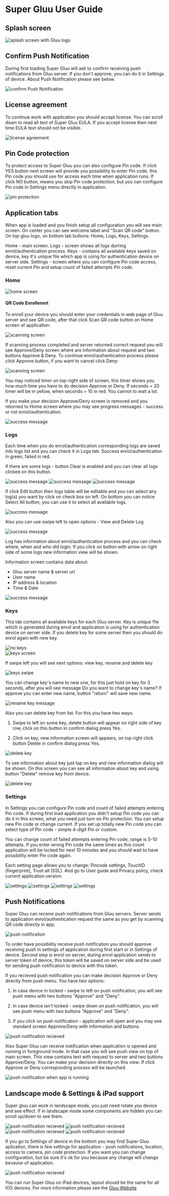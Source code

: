 # Super Gluu User Guide
## Splash screen
![splash screen with Gluu logo](../img/user-guide/launch_screen.jpg)

## Confirm Push Notification

During first loading Super Gluu will ask to confirm receiving push notifications from Gluu server. If you don't approve, you can do it in Settings of device. About Push Notification please see below.

![confirm Push Notification](../img/user-guide/push_notification_approve.jpg)

## License agreement

To continue work with application you should accept license. You can scroll down to read all text of Super Gluu EULA. If you accept license then next time EULA text should not be visible.

![license agreement](../img/user-guide/license_agreement.jpg)

## Pin Code protection

To protect access to Super Gluu you can also configure Pin code. If click YES button next screen will provide you possibility to enter Pin code, this Pin code you should use for access each time when application runs. If click NO button, means you skip Pin code protection, but you can configure Pin code in Settings menu directly in application.

![pin protection](../img/user-guide/pin_protection.jpg)

## Application tabs

When app is loaded and you finish setup all configuration you will see main screen. On center you can see welcome label and "Scan QR code" button. On top gluu logo, on bottom tab buttons: Home, Logs, Keys, Settings.

Home - main screen.
Logs - screen shows all logs durring enrol/authentication process.
Keys - contains all available keys saved on device, key it's unique file which app is using for authentication device on server side.
Settings - screen where you can configure Pin code access, reset current Pin and setup count of failed attempts Pin code.

### Home

![home screen](../img/user-guide/main_screen.jpg)

#### QR Code Enrollemnt

To enroll your device you should enter your credentials in web page of Gluu server and see QR code, after that click Scan QR code button on Home screen of application:

![scanning screen](../img/user-guide/scanning.jpg)

If scanning process completed and server returned correct request you will see Approve/Deny screen where are information about request and two buttons Approve & Deny. To continue enrol/authentication process please click Approve button, if you want to cancel click Deny:

![scanning screen](../img/user-guide/approve_deny_screen.jpg)

You may noticed timer on top-right side of screen, this timer shows you how much time you have to do decision Approve or Deny. If seconds = 20 timer will be in yellow, when seconds = 10 in red. You cannot to wait a lot.

If you make your decision Approve/Deny screen is removed and you returned to Home screen where you may see progress messages - success or not enrol/authentication.

![success message](../img/user-guide/success_message.jpg)

### Logs

Each time when you do enrol/authentication corresponding logs are saved into logs list and you can check it in Logs tab. Success enrol/authentication in green, failed in red. 

If there are some logs - button Clear is enabled and you can clear all logs clicked on this button.

![success message](../img/user-guide/no_logs.jpg) 
![success message](../img/user-guide/logs_screen.jpg) 
![success message](../img/user-guide/clear_logs_message.jpg)

If click Edit button then logs table will be editable and you can select any log(s) you want by click on check box on left. On bottom you can notice Select All button, you can use it to select all available logs.

![success message](../img/user-guide/editing_logs.jpg)

Also you can use swipe left to open options - View and Delete Log

![success message](../img/user-guide/editing_logs2.jpg)

Log has information about enrol/authentication process and you can check where, when and who did login. If you click on button with arrow on right side of some logs new information view will be shown.

Information screen contains data about:

- Gluu server name & server url
- User name
- IP address & location
- Time & Date

![success message](../img/user-guide/log_info.jpg)

### Keys

This tab contains all available keys for each Gluu server. Key is unique file which is generated during enrol and application is using for authentication device on server side. If you delete key for some server then you should do enrol again with new key.

![no keys](../img/user-guide/no_keys.jpg)   
![keys screen](../img/user-guide/keys_screen.jpg)

If swipe left you will see next options: view key, rename and delete key

![keys swipe](../img/user-guide/delete_key.jpg)

You can change key's name to new one, for this just hold on key for 3 seconds, after you will see message Do you want to change key's name? If approve you can enter new name, button "return" will save new name.

![rename key message](../img/user-guide/rename_key_message.jpg)

Also you can delete key from list. For this you have two ways:

1) Swipe to left on some key, delete button will appear on right side of key row, click on this button in confirm dialog press Yes.

2) Click on key, new information screen will appears, on top right click button Delete in confirm dialog press Yes.

![delete key](../img/user-guide/delete_key_alert.jpg)

To see information about key just tap on key and new information dialog will be shown. On this screen you can see all information about key and using button "Delete" remove key from device.

![delete key](../img/user-guide/key_info.jpg)

### Settings

In Settings you can configure Pin code and count of failed attempts entering Pin code.
If during first load application you didn't setup Pin code you can do it in this screen, what you need just turn on Pin protection. You can setup new Pin code or change current. If you set up totally new Pin code you can select type of Pin code - simple 4-digit Pin or custom.

You can change count of failed attempts entering Pin code, range is 5-10 attempts. If you enter wrong Pin code the same times as this count application will be locked for next 10 minutes and you should wait to have possibility enter Pin code again.

Each setting page allows you to change: Pincode settings, TouchID (fingerprint), Trust all (SSL). And go to User guide and Privacy policy, check current application version:

![settings](../img/user-guide/settings_1.jpg)
![settings](../img/user-guide/settings_pincode.jpg)
![settings](../img/user-guide/settings_touch.jpg)
![settings](../img/user-guide/settings_ssl.jpg)

## Push Notifications

Super Gluu can receive push notifications from Gluu servers. Server sends to application enrol/authentication request the same as you get by scanning QR code directly in app. 

![push notification](../img/user-guide/push_recieved.jpg)

To order have possibility receive push notification you should approve receiving push in settings of application during first start or in Settings of device. Second step is enrol on server, during enrol application sends to server token of device, this token will be saved on server side and be used for sending push notification to device with this token.

If you recieved push notification you can make decision Approve or Deny directly from push menu. You have two options:

1) In case device in locked - swipe to left on push notification, you will see push menu with two buttons "Approve" and "Deny".

2) In case device isn't locked - swipe down on push notification, you will see push menu with two buttons "Approve" and "Deny".

3) If you click on push notification - application will open and you may see standard screen Approve/Deny with information and buttons.

![push notification recieved](../img/user-guide/push_approve_deny.jpg)

Also Super Gluu can receive notification when application is opened and running in foreground mode. In that case you will see push view on top of main screen. This view contains text with request to server and two buttons Approve/Deny. You can make your decision directly on this view. If click Approve or Deny corresponding process will be launched.

![push notification when app is running](../img/user-guide/push_online.png)

## Landscape mode & Settings & iPad support

Super gluu can work in landscape mode, you just need rotate you device and see effect. If in landscape mode some components are hidden you can scroll up/down to see them.

![push notification recieved](../img/user-guide/home_landscape.jpg) 
![push notification recieved](../img/user-guide/logs_landscape.jpg) 
![push notification recieved](../img/user-guide/keys_landscape.jpg) 
![push notification recieved](../img/user-guide/settings_landscape.jpg)

If you go to Settings of device in the bottom you may find Super Gluu aplication, there is few settings for application - push notifications, location, access to camera, pin code protection. If you want you can change configuration, but be sure it's ok for you because any change will change bevavior of application.

![push notification recieved](../img/user-guide/settings_device.jpg)

You can run Super Gluu on iPad devices, layout should be the same for all IOS devices.
For more information please see the [Gluu Website](http://gluu.org)
